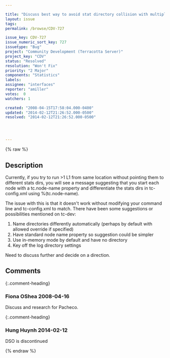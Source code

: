 ```yaml
---

title: "Discuss best way to avoid stat directory collision with multiple L1s on same box"
layout: issue
tags: 
permalink: /browse/CDV-727

issue_key: CDV-727
issue_numeric_sort_key: 727
issuetype: "Bug"
project: "Community Development (Terracotta Server)"
project_key: "CDV"
status: "Resolved"
resolution: "Won't Fix"
priority: "2 Major"
components: "Statistics"
labels: 
assignee: "interfaces"
reporter: "amiller"
votes:  0
watchers: 1

created: "2008-04-15T17:58:04.000-0400"
updated: "2014-02-12T21:26:52.000-0500"
resolved: "2014-02-12T21:26:52.000-0500"




---
```


{% raw %}

## Description

<div markdown="1" class="description">

Currently, if you try to run >1 L1 from same location without pointing them to different stats dirs, you will see a message suggesting that you start each node with a tc.node-name property and differentiate the stats dirs in tc-config.xml using %(tc.node-name).  

The issue with this is that it doesn't work without modifying your command line and tc-config.xml to match.  There have been some suggestions or possibilities mentioned on tc-dev:
1) Name directories differently automatically (perhaps by default with allowed override if specified)
2) Have standard node name property so suggestion could be simpler
3) Use in-memory mode by default and have no directory
4) Key off the log directory settings

Need to discuss further and decide on a direction.

</div>

## Comments


{:.comment-heading}
### **Fiona OShea** <span class="date">2008-04-16</span>

<div markdown="1" class="comment">

Discuss and research for Pacheco.

</div>


{:.comment-heading}
### **Hung Huynh** <span class="date">2014-02-12</span>

<div markdown="1" class="comment">

DSO is discontinued

</div>



{% endraw %}
